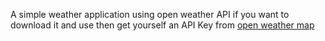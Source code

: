 
A simple weather application using open weather API if you want to download it and use then get yourself an API Key from [open weather map](https://openweathermap.org/)

